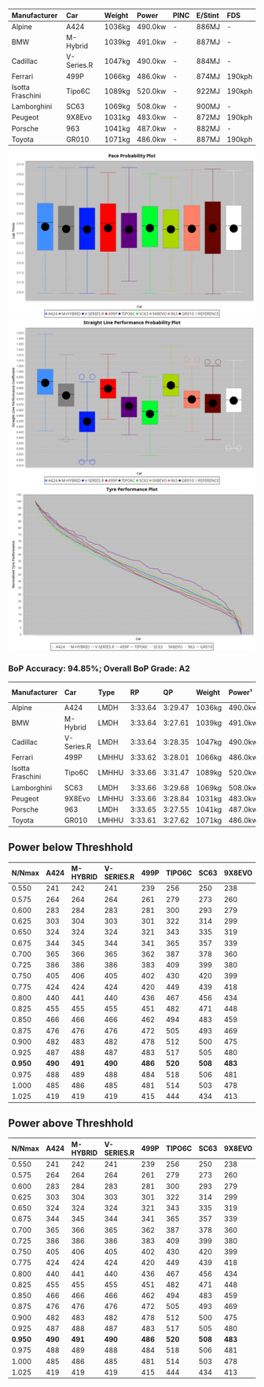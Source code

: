 | Manufacturer     | Car        | Weight | Power   | PINC    | E/Stint | FDS     |
|:-|:-|:-|:-|:-|:-|:-|
| Alpine           | A424       | 1036kg | 490.0kw |    -    | 886MJ   |    -    |
| BMW              | M-Hybrid   | 1039kg | 491.0kw |    -    | 887MJ   |    -    |
| Cadillac         | V-Series.R | 1047kg | 490.0kw |    -    | 884MJ   |    -    |
| Ferrari          | 499P       | 1066kg | 486.0kw |    -    | 874MJ   | 190kph  |
| Isotta Fraschini | Tipo6C     | 1089kg | 520.0kw |    -    | 922MJ   | 190kph  |
| Lamborghini      | SC63       | 1069kg | 508.0kw |    -    | 900MJ   |    -    |
| Peugeot          | 9X8Evo     | 1031kg | 483.0kw |    -    | 872MJ   | 190kph  |
| Porsche          | 963        | 1041kg | 487.0kw |    -    | 882MJ   |    -    |
| Toyota           | GR010      | 1071kg | 486.0kw |    -    | 887MJ   | 190kph  |

![PACECHART](./IMG/AUTO.png)
![STRAIGHTLINEPERFORMANCECHART](./IMG/AUTO_sp.png)
![TYREPERFORMANCECHART](./IMG/AUTO_tw.png)

### BoP Accuracy: 94.85%; Overall BoP Grade: A2
| Manufacturer     | Car        | Type  | RP      | QP      | Weight | Power¹  | Threshhold | PINC    | Power²   | E/Stint | AVG Vmax  | FDS     | RDLC | L/Stint | BOP-Grade | Model Accuracy | Model Points | Match%  | SimDiff |
|:-|:-|:-|:-|:-|:-|:-|:-|:-|:-|:-|:-|:-|:-|:-|:-|:-|:-|:-|:-|
| Alpine           | A424       | LMDH  | 3:33.64 | 3:29.47 | 1036kg | 490.0kw | 0.0kph     |    -    | 490.00kw |  886MJ  | 331.81kph |    -    | 1.01 | 12      | ~A1       | 99.49%         | 1360         | 100.00% | -1.15   |
| BMW              | M-Hybrid   | LMDH  | 3:33.64 | 3:27.61 | 1039kg | 491.0kw | 0.0kph     |    -    | 491.00kw |  887MJ  | 330.32kph |    -    | 1.01 | 12      | ~A1       | 98.62%         | 2363         | 100.00% | -0.62   |
| Cadillac         | V-Series.R | LMDH  | 3:33.64 | 3:28.35 | 1047kg | 490.0kw | 0.0kph     |    -    | 490.00kw |  884MJ  | 324.21kph |    -    | 1.01 | 12      | +A2       | 98.50%         | 4201         | 94.91%  | +0.10   |
| Ferrari          | 499P       | LMHHU | 3:33.62 | 3:28.01 | 1066kg | 486.0kw | 0.0kph     |    -    | 486.00kw |  874MJ  | 328.23kph | 190kph  | 1.02 | 12      | ~A1       | 100.00%        | 4441         | 98.27%  | +0.12   |
| Isotta Fraschini | Tipo6C     | LMHHU | 3:33.66 | 3:31.47 | 1089kg | 520.0kw | 0.0kph     |    -    | 520.00kw |  922MJ  | 327.48kph | 190kph  | 1.01 | 12      | +C1       | 98.48%         | 130          | 79.08%  | +0.43   |
| Lamborghini      | SC63       | LMDH  | 3:33.66 | 3:29.68 | 1069kg | 508.0kw | 0.0kph     |    -    | 508.00kw |  900MJ  | 325.94kph |    -    | 1.02 | 12      | ~A1       | 100.00%        | 784          | 97.99%  | +0.32   |
| Peugeot          | 9X8Evo     | LMHHU | 3:33.66 | 3:28.84 | 1031kg | 483.0kw | 0.0kph     |    -    | 483.00kw |  872MJ  | 331.09kph | 190kph  | 1.02 | 12      | +B2       | 100.00%        | 808          | 84.76%  | +0.28   |
| Porsche          | 963        | LMDH  | 3:33.65 | 3:27.55 | 1041kg | 487.0kw | 0.0kph     |    -    | 487.00kw |  882MJ  | 327.93kph |    -    | 1.01 | 12      | ~A1       | 99.87%         | 12613        | 100.00% | +0.24   |
| Toyota           | GR010      | LMHHU | 3:33.61 | 3:27.62 | 1071kg | 486.0kw | 0.0kph     |    -    | 486.00kw |  887MJ  | 324.97kph | 190kph  | 1.01 | 12      | ~A1       | 99.73%         | 2956         | 98.67%  | +0.27   |

## Power below Threshhold
| N/Nmax    | A424    | M-HYBRID | V-SERIES.R | 499P    | TIPO6C  | SC63    | 9X8EVO  | 963     | GR010   |
|:-|:-|:-|:-|:-|:-|:-|:-|:-|:-|
|  0.550    |  241    |  242     |  241       |  239    |  256    |  250    |  238    |  240    |  239    |
|  0.575    |  264    |  264     |  264       |  261    |  279    |  273    |  260    |  262    |  261    |
|  0.600    |  283    |  284     |  283       |  281    |  300    |  293    |  279    |  281    |  281    |
|  0.625    |  303    |  304     |  303       |  301    |  322    |  314    |  299    |  301    |  301    |
|  0.650    |  324    |  324     |  324       |  321    |  343    |  335    |  319    |  322    |  321    |
|  0.675    |  344    |  345     |  344       |  341    |  365    |  357    |  339    |  342    |  341    |
|  0.700    |  365    |  366     |  365       |  362    |  387    |  378    |  360    |  363    |  362    |
|  0.725    |  386    |  386     |  386       |  383    |  409    |  399    |  380    |  383    |  383    |
|  0.750    |  405    |  406     |  405       |  402    |  430    |  420    |  399    |  403    |  402    |
|  0.775    |  424    |  424     |  424       |  420    |  449    |  439    |  418    |  421    |  420    |
|  0.800    |  440    |  441     |  440       |  436    |  467    |  456    |  434    |  437    |  436    |
|  0.825    |  455    |  455     |  455       |  451    |  482    |  471    |  448    |  452    |  451    |
|  0.850    |  466    |  466     |  466       |  462    |  494    |  483    |  459    |  463    |  462    |
|  0.875    |  476    |  476     |  476       |  472    |  505    |  493    |  469    |  473    |  472    |
|  0.900    |  482    |  483     |  482       |  478    |  512    |  500    |  475    |  479    |  478    |
|  0.925    |  487    |  488     |  487       |  483    |  517    |  505    |  480    |  484    |  483    |
| **0.950** | **490** | **491**  | **490**    | **486** | **520** | **508** | **483** | **487** | **486** |
|  0.975    |  488    |  489     |  488       |  484    |  518    |  506    |  481    |  485    |  484    |
|  1.000    |  485    |  486     |  485       |  481    |  514    |  503    |  478    |  482    |  481    |
|  1.025    |  419    |  419     |  419       |  415    |  444    |  434    |  413    |  416    |  415    |

## Power above Threshhold
| N/Nmax    | A424    | M-HYBRID | V-SERIES.R | 499P    | TIPO6C  | SC63    | 9X8EVO  | 963     | GR010   |
|:-|:-|:-|:-|:-|:-|:-|:-|:-|:-|
|  0.550    |  241    |  242     |  241       |  239    |  256    |  250    |  238    |  240    |  239    |
|  0.575    |  264    |  264     |  264       |  261    |  279    |  273    |  260    |  262    |  261    |
|  0.600    |  283    |  284     |  283       |  281    |  300    |  293    |  279    |  281    |  281    |
|  0.625    |  303    |  304     |  303       |  301    |  322    |  314    |  299    |  301    |  301    |
|  0.650    |  324    |  324     |  324       |  321    |  343    |  335    |  319    |  322    |  321    |
|  0.675    |  344    |  345     |  344       |  341    |  365    |  357    |  339    |  342    |  341    |
|  0.700    |  365    |  366     |  365       |  362    |  387    |  378    |  360    |  363    |  362    |
|  0.725    |  386    |  386     |  386       |  383    |  409    |  399    |  380    |  383    |  383    |
|  0.750    |  405    |  406     |  405       |  402    |  430    |  420    |  399    |  403    |  402    |
|  0.775    |  424    |  424     |  424       |  420    |  449    |  439    |  418    |  421    |  420    |
|  0.800    |  440    |  441     |  440       |  436    |  467    |  456    |  434    |  437    |  436    |
|  0.825    |  455    |  455     |  455       |  451    |  482    |  471    |  448    |  452    |  451    |
|  0.850    |  466    |  466     |  466       |  462    |  494    |  483    |  459    |  463    |  462    |
|  0.875    |  476    |  476     |  476       |  472    |  505    |  493    |  469    |  473    |  472    |
|  0.900    |  482    |  483     |  482       |  478    |  512    |  500    |  475    |  479    |  478    |
|  0.925    |  487    |  488     |  487       |  483    |  517    |  505    |  480    |  484    |  483    |
| **0.950** | **490** | **491**  | **490**    | **486** | **520** | **508** | **483** | **487** | **486** |
|  0.975    |  488    |  489     |  488       |  484    |  518    |  506    |  481    |  485    |  484    |
|  1.000    |  485    |  486     |  485       |  481    |  514    |  503    |  478    |  482    |  481    |
|  1.025    |  419    |  419     |  419       |  415    |  444    |  434    |  413    |  416    |  415    |
